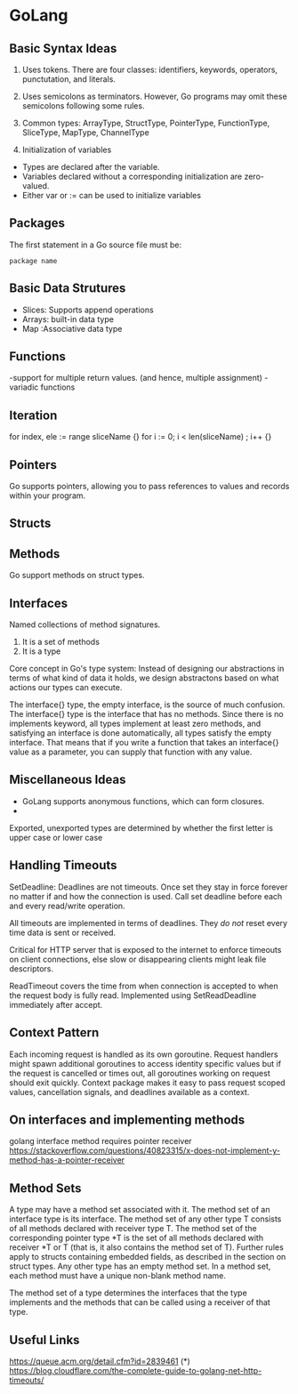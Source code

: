 # GoLang

## Basic Syntax Ideas

1. Uses tokens. There are four classes: identifiers, keywords, operators, punctutation, and literals. 
2. Uses semicolons as terminators. However, Go programs may omit these semicolons following some rules. 
3. Common types: ArrayType, StructType, PointerType, FunctionType, SliceType, MapType, ChannelType

4. Initialization of variables 
- Types are declared after the variable. 
- Variables declared without a corresponding initialization are zero-valued. 
- Either var <name> or <name> := can be used to initialize variables


## Packages

The first statement in a Go source file must be:

```
package name
```

## Basic Data Strutures

- Slices: Supports append operations
- Arrays: built-in data type
- Map :Associative data type

## Functions
-support for multiple return values. (and hence, multiple assignment) 
-variadic functions


## Iteration
for index, ele := range sliceName {}
for i := 0; i < len(sliceName) ; i++ {}

## Pointers
Go supports pointers, allowing you to pass references to values and records within your program.

## Structs

## Methods
Go support methods on struct types. 

## Interfaces

Named collections of method signatures.
1. It is a set of methods
2. It is a type

Core concept in Go's type system: 
Instead of designing our abstractions in terms of what kind of data it holds, we design abstractons based on what actions our types can execute.

The interface{} type, the empty interface, is the source of much confusion. The interface{} type is the interface that has no methods. Since there is no implements keyword, all types implement at least zero methods, and satisfying an interface is done automatically, all types satisfy the empty interface. That means that if you write a function that takes an interface{} value as a parameter, you can supply that function with any value. 


## Miscellaneous Ideas
- GoLang supports anonymous functions, which can form closures. 
- 
Exported, unexported types are determined by whether the first letter is upper case or lower case


## Handling Timeouts

SetDeadline:
Deadlines are not timeouts. Once set they stay in force forever no matter if and how the connection is used.
Call set deadline before each and every read/write operation.

All timeouts are implemented in terms of deadlines. They *do not* reset every time data is sent or received.

Critical for HTTP server that is exposed to the internet to enforce timeouts on client connections, else slow or disappearing clients might leak file descriptors.

ReadTimeout covers the time from when connection is accepted to when the request body is fully read. Implemented using SetReadDeadline immediately after accept.

## Context Pattern
Each incoming request is handled as its own goroutine. Request handlers might spawn additional goroutines to access identity specific values but if the request is cancelled or times out, all goroutines working on request should exit quickly. Context package makes it easy to pass request scoped values, cancellation signals, and deadlines available as a context. 

## On interfaces and implementing methods
golang interface method requires pointer receiver
https://stackoverflow.com/questions/40823315/x-does-not-implement-y-method-has-a-pointer-receiver

## Method Sets
A type may have a method set associated with it. The method set of an interface type is its interface. The method set of any other type T consists of all methods declared with receiver type T. The method set of the corresponding pointer type *T is the set of all methods declared with receiver *T or T (that is, it also contains the method set of T). Further rules apply to structs containing embedded fields, as described in the section on struct types. Any other type has an empty method set. In a method set, each method must have a unique non-blank method name.

The method set of a type determines the interfaces that the type implements and the methods that can be called using a receiver of that type.



## Useful Links

https://queue.acm.org/detail.cfm?id=2839461
(*) https://blog.cloudflare.com/the-complete-guide-to-golang-net-http-timeouts/


